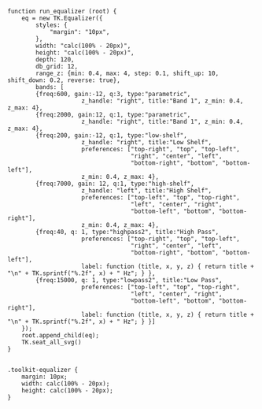     function run_equalizer (root) {
        eq = new TK.Equalizer({
            styles: {
                "margin": "10px",
            },
            width: "calc(100% - 20px)",
            height: "calc(100% - 20px)",
            depth: 120,
            db_grid: 12,
            range_z: {min: 0.4, max: 4, step: 0.1, shift_up: 10, shift_down: 0.2, reverse: true},
            bands: [
            {freq:600, gain:-12, q:3, type:"parametric",
                         z_handle: "right", title:"Band 1", z_min: 0.4, z_max: 4},
            {freq:2000, gain:12, q:1, type:"parametric",
                         z_handle: "right", title:"Band 1", z_min: 0.4, z_max: 4},
            {freq:200, gain:-12, q:1, type:"low-shelf",
                         z_handle: "right", title:"Low Shelf",
                         preferences: ["top-right", "top", "top-left",
                                       "right", "center", "left",
                                       "bottom-right", "bottom", "bottom-left"],
                         z_min: 0.4, z_max: 4},
            {freq:7000, gain: 12, q:1, type:"high-shelf",
                         z_handle: "left", title:"High Shelf",
                         preferences: ["top-left", "top", "top-right",
                                       "left", "center", "right",
                                       "bottom-left", "bottom", "bottom-right"],
                         z_min: 0.4, z_max: 4},
            {freq:40, q: 1, type:"highpass2", title:"High Pass",
                         preferences: ["top-right", "top", "top-left",
                                       "right", "center", "left",
                                       "bottom-right", "bottom", "bottom-left"],
                         label: function (title, x, y, z) { return title + "\n" + TK.sprintf("%.2f", x) + " Hz"; } },
            {freq:15000, q: 1, type:"lowpass2", title:"Low Pass",
                         preferences: ["top-left", "top", "top-right",
                                       "left", "center", "right",
                                       "bottom-left", "bottom", "bottom-right"],
                         label: function (title, x, y, z) { return title + "\n" + TK.sprintf("%.2f", x) + " Hz"; } }]
        });
        root.append_child(eq);
        TK.seat_all_svg()
    }
<pre class='css prettyprint source'><code>
.toolkit-equalizer {
    margin: 10px;
    width: calc(100% - 20px);
    height: calc(100% - 20px);
}
</code></pre>

<script> prepare_example(); </script>
